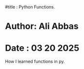 #title : Python Functions.
# Author: Ali Abbas
# Date : 03 20 2025

How I learned functions in py. 
